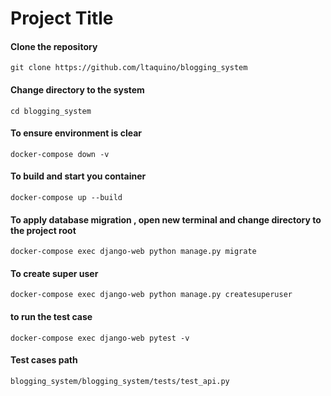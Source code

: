 
# Project Title

#### Clone the repository
`git clone https://github.com/ltaquino/blogging_system`

#### Change directory to the system
`cd blogging_system`

#### To ensure environment is clear
`docker-compose down -v`

#### To build and start you container
`docker-compose up --build`

#### To apply database migration , open new terminal and change directory to the project root
`docker-compose exec django-web python manage.py migrate`

#### To create super user
`docker-compose exec django-web python manage.py createsuperuser`

#### to run the test case
`docker-compose exec django-web pytest -v`

#### Test cases path
`blogging_system/blogging_system/tests/test_api.py`